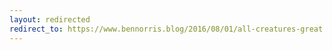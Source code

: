 ```yaml
---
layout: redirected
redirect_to: https://www.bennorris.blog/2016/08/01/all-creatures-great.html
---
```

